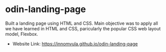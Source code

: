 # odin-landing-page
Built a landing page using HTML and CSS. Main objective was to apply all we have learned in HTML and CSS, paricularly the popular CSS web layout model, Flexbox.
- Website Link: https://innomvula.github.io/odin-landing-page


